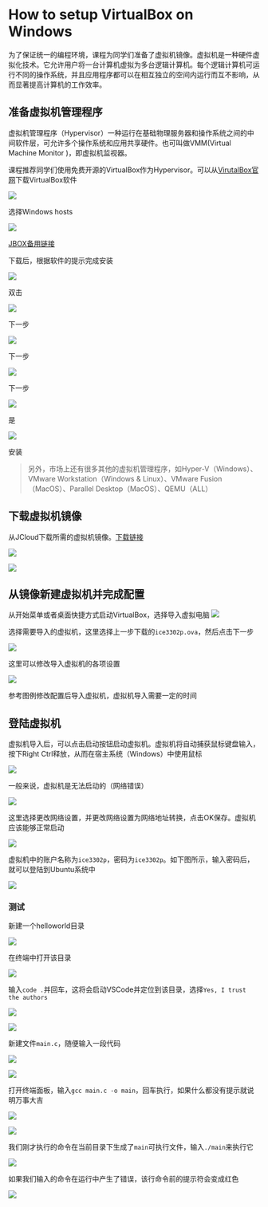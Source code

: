 # How to setup VirtualBox on Windows

为了保证统一的编程环境，课程为同学们准备了虚拟机镜像。虚拟机是一种硬件虚拟化技术。它允许用户将一台计算机虚拟为多台逻辑计算机。每个逻辑计算机可运行不同的操作系统，并且应用程序都可以在相互独立的空间内运行而互不影响，从而显著提高计算机的工作效率。


## 准备虚拟机管理程序

虚拟机管理程序（Hypervisor）一种运行在基础物理服务器和操作系统之间的中间软件层，可允许多个操作系统和应用共享硬件。也可叫做VMM(Virtual Machine Monitor )，即虚拟机监视器。
 
课程推荐同学们使用免费开源的VirtualBox作为Hypervisor。可以从[VirutalBox官网](https://www.virtualbox.org/)下载VirtualBox软件

![](img/3657f575-4a01-48a3-8ce4-bb25cd67a665.png)

选择Windows hosts

![](img/0bcf163a-0582-4d36-80c0-c50cdbe9dafc.png)

[JBOX备用链接](https://jbox.sjtu.edu.cn/l/t19GAn)

下载后，根据软件的提示完成安装

![](img/64933f25-c1c6-49be-81a7-5b946ce9b22d.png)

双击

![](img/056b4397-9241-4e92-8ac5-a2a63a9d8305.png)

下一步

![](img/d3eb66b9-a4d3-4da1-8012-475d6e395185.png)

下一步

![](img/18f21888-79b9-4a8e-b228-ed61ba7e9fca.png)

下一步

![](img/43c8a8fb-6041-4a0d-935c-b0a9c9393812.png)

是

![](img/cfc407d5-c01c-44e1-a105-0e8d33589b9a.png)

安装


> 另外，市场上还有很多其他的虚拟机管理程序，如Hyper-V（Windows）、VMware Workstation（Windows & Linux）、VMware Fusion（MacOS）、Parallel Desktop（MacOS）、QEMU（ALL）

## 下载虚拟机镜像

从JCloud下载所需的虚拟机镜像。[下载链接](https://jbox.sjtu.edu.cn/l/91CPDj)

![](img/1f409b8f-55fd-41f1-8fff-0344f74a45f6.png)

![](img/4756a4ea-0f47-4e7a-9374-954d078c8445.png)



## 从镜像新建虚拟机并完成配置

从开始菜单或者桌面快捷方式启动VirtualBox，选择导入虚拟电脑
![](img/6187358e-71a8-4d4b-bdd3-1c94e276592a.png)

选择需要导入的虚拟机，这里选择上一步下载的`ice3302p.ova`，然后点击下一步

![](img/6a5a524e-c131-4732-a4d8-745dde18f02f.png)


这里可以修改导入虚拟机的各项设置

![](img/d642bb68-99de-4694-97e5-a009294cb840.png)

参考图例修改配置后导入虚拟机，虚拟机导入需要一定的时间

## 登陆虚拟机

虚拟机导入后，可以点击启动按钮启动虚拟机。虚拟机将自动捕获鼠标键盘输入，按下Right Ctrl释放，从而在宿主系统（Windows）中使用鼠标

![](img/7568cfa3-f106-4448-bcfb-f697a29deb32.png)

一般来说，虚拟机是无法启动的（网络错误）

![](img/ce399826-c1d7-4a39-a1dd-9db32308605a.png)

这里选择更改网络设置，并更改网络设置为网络地址转换，点击OK保存。虚拟机应该能够正常启动

![](img/57aa37af-9543-450c-8de6-8d83e82fb836.png)

虚拟机中的账户名称为`ice3302p`，密码为`ice3302p`。如下图所示，输入密码后，就可以登陆到Ubuntu系统中

![](img/5da5ef84-376d-4729-abf5-3479fd914d7d.png)

### 测试

新建一个helloworld目录

![](img/611f8f17-903e-4acb-9eec-0fb8d03a89c3.png)

在终端中打开该目录

![](img/07d9f13d-45c9-44be-9465-3bb79475c9b1.png)

输入`code .`并回车，这将会启动VSCode并定位到该目录，选择`Yes, I trust the authors`

![](img/7d8e00f9-8a8d-4aa0-a2c4-d63a210ddb14.png)

![](img/861857b2-1392-48e6-8f27-df3accc8e75e.png)


新建文件`main.c`，随便输入一段代码

![](img/daca3bd6-941f-4e0a-a0b6-0885c848fa6b.png)

![](img/7f019c2f-9882-4180-9869-34103b881f01.png)

打开终端面板，输入`gcc main.c -o main`，回车执行，如果什么都没有提示就说明万事大吉

![](img/e2e24d4a-947d-4af8-a0f6-540b0fb574fb.png)

![](img/697b9be6-d941-4509-a279-e998904cbcf5.png)

我们刚才执行的命令在当前目录下生成了`main`可执行文件，输入`./main`来执行它

![](img/ac65af68-be6c-48c4-a40b-9dd42dae0b59.png)

如果我们输入的命令在运行中产生了错误，该行命令前的提示符会变成红色

![](img/feb35a1c-4e9a-4cdb-a76c-1cba4657c92c.png)
